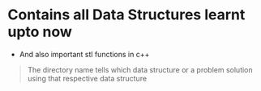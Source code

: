 # Contains all Data Structures learnt upto now

* And also important stl functions in c++

>The directory name tells which data structure or a problem solution using that respective data structure